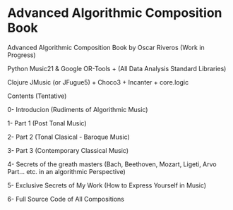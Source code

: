Advanced Algorithmic Composition Book
================================

Advanced Algorithmic Composition Book by Oscar Riveros
(Work in Progress)

Python 
Music21 & Google OR-Tools + (All Data Analysis Standard Libraries)

Clojure
JMusic (or JFugue5) + Choco3 + Incanter + core.logic

Contents (Tentative)

0- Introducion (Rudiments of Algorithmic Music) 

1- Part 1 (Post Tonal Music)

2- Part 2 (Tonal Clasical - Baroque Music)

3- Part 3 (Contemporary Classical Music)

4- Secrets of the greath masters (Bach, Beethoven, Mozart, Ligeti, Arvo Part... etc. in an algorithmic Perspective)

5- Exclusive Secrets of My Work (How to Express Yourself in Music)

6- Full Source Code of All Compositions
